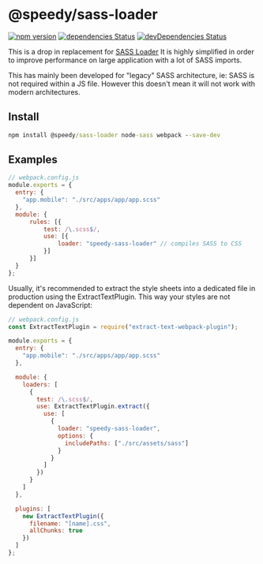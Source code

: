 # @speedy/sass-loader
[![npm version](https://img.shields.io/npm/v/@speedy/sass-loader.svg)](https://www.npmjs.com/package/@speedy/sass-loader)
[![dependencies Status](https://david-dm.org/alan-agius4/speedy-webpack-sass-loader/status.svg)](https://david-dm.org/alan-agius4/speedy-webpack-sass-loader)
[![devDependencies Status](https://david-dm.org/alan-agius4/speedy-webpack-sass-loader/dev-status.svg)](https://david-dm.org/alan-agius4/speedy-webpack-sass-loader?type=dev)

This is a drop in replacement for [SASS Loader](https://github.com/webpack-contrib/sass-loader) It is highly simplified in order to improve performance on large application with a lot of SASS imports.

This has mainly been developed for "legacy" SASS architecture, ie: SASS is not required within a JS file. However this doesn't mean it will not work with modern architectures.

## Install
```cmd
npm install @speedy/sass-loader node-sass webpack --save-dev
```

## Examples
```js
// webpack.config.js
module.exports = {
  entry: {
    "app.mobile": "./src/apps/app/app.scss"
  },
  module: {
      rules: [{
          test: /\.scss$/,
          use: [{
              loader: "speedy-sass-loader" // compiles SASS to CSS
          }]
      }]
  }
};
```
Usually, it's recommended to extract the style sheets into a dedicated file in production using the ExtractTextPlugin. This way your styles are not dependent on JavaScript:
```js
// webpack.config.js
const ExtractTextPlugin = require("extract-text-webpack-plugin");

module.exports = {
  entry: {
    "app.mobile": "./src/apps/app/app.scss"
  },

  module: {
    loaders: [
      {
        test: /\.scss$/,
        use: ExtractTextPlugin.extract({
          use: [
            {
              loader: "speedy-sass-loader",
              options: {
                includePaths: ["./src/assets/sass"]
              }
            }
          ]
        })
      }
    ]
  },

  plugins: [
    new ExtractTextPlugin({
      filename: "[name].css",
      allChunks: true
    })
  ]
};
```